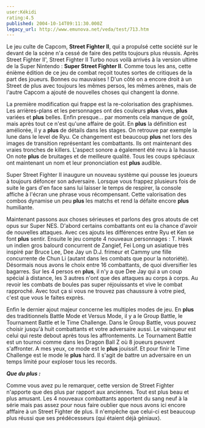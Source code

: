 ```yaml
---
user:Kékidi
rating:4.5
published: 2004-10-14T09:11:30.000Z
legacy_url: http://www.emunova.net/veda/test/713.htm
---
```

Le jeu culte de Capcom, **Street Fighter II**, qui a propulsé cette société sur le devant de la scène n'a cessé de faire des petits toujours plus réussis. Après Street Fighter II', Street Fighter II Turbo nous voilà arrivés à la version ultime de la Super Nintendo : **Super Street Fighter II**. Comme tous les ans, cette énième édition de ce jeu de combat reçoit toutes sortes de critiques de la part des joueurs. Bonnes ou mauvaises ! D'un côté on a encore droit à un Street de plus avec toujours les mêmes persos, les mêmes arènes, mais de l'autre Capcom a ajouté de nouvelles choses qui changent la donne.  

  

La première modification qui frappe est la re-colorisation des graphismes. Les arrières-plans et les personnages ont des couleurs **plus** vives, **plus** variées et **plus** belles. Enfin presque... par moments cela manque de goût, mais après tout ce n'est qu'une affaire de goût. En **plus** la définition est améliorée, il y a **plus** de détails dans les stages. On retrouve par exemple la lune dans le level de Ryu. Ce changement est beaucoup **plus** net lors des images de transition représentant les combattants. Ils ont maintenant des vraies tronches de killers. L'aspect sonore a également été revu à la hausse. On note **plus** de bruitages et de meilleure qualité. Tous les coups spéciaux ont maintenant un nom et leur prononciation est **plus** audible.  

  

Super Street Fighter II inaugure un nouveau système qui pousse les joueurs à toujours défoncer son adversaire. Lorsque vous frappez plusieurs fois de suite le gars d'en face sans lui laisser le temps de respirer, la console affiche à l'écran une phrase vous récompensant. Cette valorisation des combos dynamise un peu **plus** les matchs et rend la défaite encore **plus** humiliante.  

  

Maintenant passons aux choses sérieuses et parlons des gros atouts de cet opus sur Super NES. D'abord certains combattants ont eu la chance d'avoir de nouvelles attaques. Avec ces ajouts les différences entre Ryu et Ken se font **plus** sentir. Ensuite le jeu compte 4 nouveaux personnages : T. Hawk un indien gros balourd concurrent de Zangief, Fei Long un asiatique très inspiré par Bruce Lee, Dee Jay un D.J. frimeur et Cammy une fille concurrente de Chun Li (autant dans les combats que pour la notoriété). Désormais nous avons le choix entre 16 combattants, de quoi diversifier les bagarres. Sur les 4 persos en **plus**, il n'y a que Dee Jay qui a un coup spécial à distance, les 3 autres n'ont que des attaques au corps à corps. Au revoir les combats de boules pas super réjouissants et vive le combat rapproché. Avec tout ça si vous ne trouvez pas chaussure à votre pied, c'est que vous le faites exprès.  

  

Enfin le dernier ajout majeur concerne les multiples modes de jeu. En **plus** des traditionnels Battle Mode et Versus Mode, il y a le Group Battle, le Tournament Battle et le Time Challenge. Dans le Group Battle, vous pouvez choisir jusqu'à huit combattants et votre adversaire aussi. Le vainqueur est celui qui reste debout après tous les affrontements. Le Tournament Battle est un tournoi comme dans les Dragon Ball Z où 8 joueurs peuvent s'affronter. A mes yeux, ce mode est le **plus** jouissif. Et pour finir le Time Challenge est le mode le **plus** hard. Il s'agit de battre un adversaire en un temps limité pour exploser tous les records.  

  

**_Que du plus :_**  

  

Comme vous avez pu le remarquer, cette version de Street Fighter n'apporte que des plus par rapport aux anciennes. Tout est plus beau et plus amusant. Les 4 nouveaux combattants apportent du sang neuf à la série mais pas assez pour nous faire oublier que nous avons ici encore afffaire à un Street Fighter de plus. Il n'empêche que celui-ci est beaucoup plus réussi que ses prédécesseurs (qui étaient déjà géniaux).